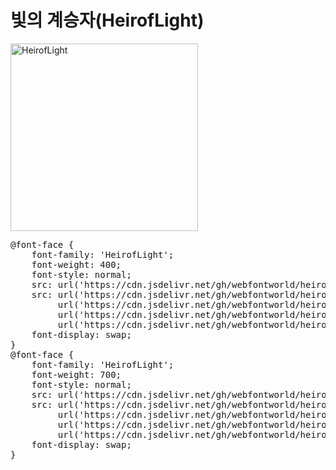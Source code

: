 # 빛의 계승자(HeirofLight)

<a href="https://wess.tistory.com" target="_blank">
    <img src="https://webfontworld.github.io/heiroflight/HeirofLight.jpg" alt="HeirofLight" style="width:300px">
</a>
<pre>
@font-face {
    font-family: 'HeirofLight';
    font-weight: 400;
    font-style: normal;
    src: url('https://cdn.jsdelivr.net/gh/webfontworld/heiroflight/HeirofLightRegular.eot');
    src: url('https://cdn.jsdelivr.net/gh/webfontworld/heiroflight/HeirofLightRegular.eot?#iefix') format('embedded-opentype'),
         url('https://cdn.jsdelivr.net/gh/webfontworld/heiroflight/HeirofLightRegular.woff2') format('woff2'),
         url('https://cdn.jsdelivr.net/gh/webfontworld/heiroflight/HeirofLightRegular.woff') format('woff'),
         url('https://cdn.jsdelivr.net/gh/webfontworld/heiroflight/HeirofLightRegular.ttf') format("truetype");
    font-display: swap;
}
@font-face {
    font-family: 'HeirofLight';
    font-weight: 700;
    font-style: normal;
    src: url('https://cdn.jsdelivr.net/gh/webfontworld/heiroflight/HeirofLightBold.eot');
    src: url('https://cdn.jsdelivr.net/gh/webfontworld/heiroflight/HeirofLightBold.eot?#iefix') format('embedded-opentype'),
         url('https://cdn.jsdelivr.net/gh/webfontworld/heiroflight/HeirofLightBold.woff2') format('woff2'),
         url('https://cdn.jsdelivr.net/gh/webfontworld/heiroflight/HeirofLightBold.woff') format('woff'),
         url('https://cdn.jsdelivr.net/gh/webfontworld/heiroflight/HeirofLightBold.ttf') format("truetype");
    font-display: swap;
}
</pre>
